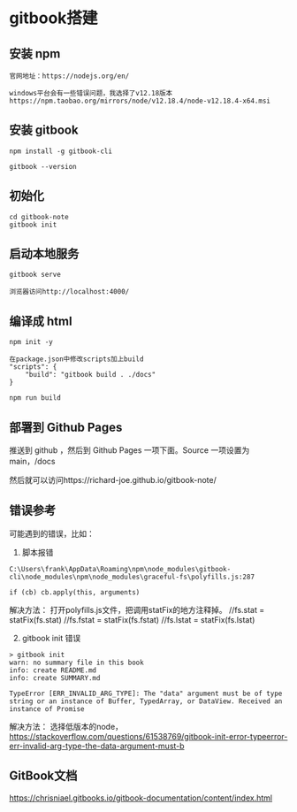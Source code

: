 # gitbook搭建


## 安装 npm

```
官网地址：https://nodejs.org/en/

windows平台会有一些错误问题，我选择了v12.18版本
https://npm.taobao.org/mirrors/node/v12.18.4/node-v12.18.4-x64.msi
```

## 安装 gitbook

```
npm install -g gitbook-cli

gitbook --version
```


## 初始化

```
cd gitbook-note
gitbook init
```


## 启动本地服务

```
gitbook serve

浏览器访问http://localhost:4000/
```


## 编译成 html

```
npm init -y

在package.json中修改scripts加上build
"scripts": {
    "build": "gitbook build . ./docs"
}

npm run build
```


## 部署到 Github Pages

推送到 github ，然后到 Github Pages 一项下面。Source 一项设置为 main，/docs 

然后就可以访问https://richard-joe.github.io/gitbook-note/

## 错误参考

可能遇到的错误，比如：


1. 脚本报错

```
C:\Users\frank\AppData\Roaming\npm\node_modules\gitbook-cli\node_modules\npm\node_modules\graceful-fs\polyfills.js:287

if (cb) cb.apply(this, arguments)
```

解决方法：
打开polyfills.js文件，把调用statFix的地方注释掉。
//fs.stat = statFix(fs.stat)
//fs.fstat = statFix(fs.fstat)
//fs.lstat = statFix(fs.lstat)


2. gitbook init 错误

```
> gitbook init
warn: no summary file in this book
info: create README.md
info: create SUMMARY.md

TypeError [ERR_INVALID_ARG_TYPE]: The "data" argument must be of type string or an instance of Buffer, TypedArray, or DataView. Received an instance of Promise
```

解决方法：
选择低版本的node，
https://stackoverflow.com/questions/61538769/gitbook-init-error-typeerror-err-invalid-arg-type-the-data-argument-must-b

## GitBook文档

https://chrisniael.gitbooks.io/gitbook-documentation/content/index.html